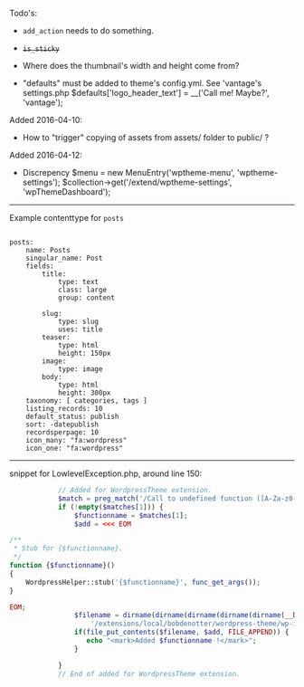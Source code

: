 Todo's:

 - `add_action` needs to do something.
 - ~~`is_sticky`~~
 - Where does the thumbnail's width and height come from?

 - "defaults" must be added to theme's config.yml.
 See 'vantage's settings.php
    $defaults['logo_header_text'] = __('Call me! Maybe?', 'vantage');

Added 2016-04-10:
 - How to "trigger" copying of assets from assets/ folder to public/ ?

Added 2016-04-12:
 - Discrepency
        $menu = new MenuEntry('wptheme-menu', 'wptheme-settings');
        $collection->get('/extend/wptheme-settings', 'wpThemeDashboard');


-------

Example contenttype for `posts`

```

posts:
    name: Posts
    singular_name: Post
    fields:
        title:
            type: text
            class: large
            group: content

        slug:
            type: slug
            uses: title
        teaser:
            type: html
            height: 150px
        image:
            type: image
        body:
            type: html
            height: 300px
    taxonomy: [ categories, tags ]
    listing_records: 10
    default_status: publish
    sort: -datepublish
    recordsperpage: 10
    icon_many: "fa:wordpress"
    icon_one: "fa:wordpress"

```


-------

snippet for LowlevelException.php, around line 150:

```php
            // Added for WordpressTheme extension.
            $match = preg_match('/Call to undefined function ([A-Za-z0-9_-]+)\(\)/i', $error['message'], $matches);
            if (!empty($matches[1])) {
                $functionname = $matches[1];
                $add = <<< EOM

/**
 * Stub for {$functionname}.
 */
function {$functionname}()
{
    WordpressHelper::stub('{$functionname}', func_get_args());
}

EOM;
                $filename = dirname(dirname(dirname(dirname(dirname(__DIR__))))) .
                    '/extensions/local/bobdenotter/wordpress-theme/wp-includes/wp-functions.php';
                if(file_put_contents($filename, $add, FILE_APPEND)) {
                   echo "<mark>Added $functionname !</mark>";
                }

            }
            // End of added for WordpressTheme extension.

```
